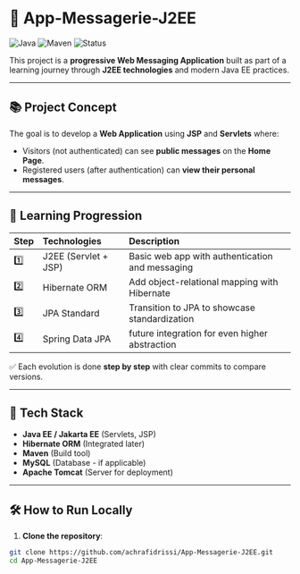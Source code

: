 # 📩 App-Messagerie-J2EE

![Java](https://img.shields.io/badge/language-Java-blue)
![Maven](https://img.shields.io/badge/build-Maven-brightgreen)
![Status](https://img.shields.io/badge/progress-Learning%20Project-orange)

This project is a **progressive Web Messaging Application** built as part of a learning journey through **J2EE technologies** and modern Java EE practices.

---

## 📚 Project Concept

The goal is to develop a **Web Application** using **JSP** and **Servlets** where:

- Visitors (not authenticated) can see **public messages** on the **Home Page**.
- Registered users (after authentication) can **view their personal messages**.

---

## 🧠 Learning Progression

| Step | Technologies | Description |
|:---|:---|:---|
| 1️⃣ | J2EE (Servlet + JSP) | Basic web app with authentication and messaging |
| 2️⃣ | Hibernate ORM | Add object-relational mapping with Hibernate |
| 3️⃣ | JPA Standard | Transition to JPA to showcase standardization |
| 4️⃣ | Spring Data JPA  | future integration for even higher abstraction |

✅ Each evolution is done **step by step** with clear commits to compare versions.

---

## 🚀 Tech Stack

- **Java EE / Jakarta EE** (Servlets, JSP)
- **Hibernate ORM** (Integrated later)
- **Maven** (Build tool)
- **MySQL** (Database - if applicable)
- **Apache Tomcat** (Server for deployment)

---

## 🛠 How to Run Locally

1. **Clone the repository**:
```bash
git clone https://github.com/achrafidrissi/App-Messagerie-J2EE.git
cd App-Messagerie-J2EE

